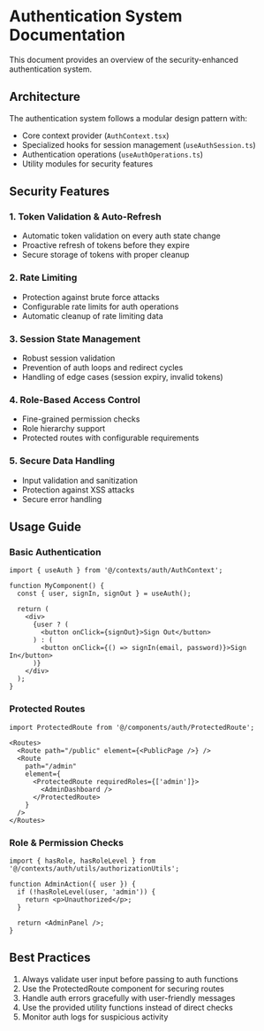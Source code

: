 
# Authentication System Documentation

This document provides an overview of the security-enhanced authentication system.

## Architecture

The authentication system follows a modular design pattern with:
- Core context provider (`AuthContext.tsx`)
- Specialized hooks for session management (`useAuthSession.ts`)
- Authentication operations (`useAuthOperations.ts`)
- Utility modules for security features

## Security Features

### 1. Token Validation & Auto-Refresh
- Automatic token validation on every auth state change
- Proactive refresh of tokens before they expire
- Secure storage of tokens with proper cleanup

### 2. Rate Limiting
- Protection against brute force attacks
- Configurable rate limits for auth operations
- Automatic cleanup of rate limiting data

### 3. Session State Management
- Robust session validation
- Prevention of auth loops and redirect cycles
- Handling of edge cases (session expiry, invalid tokens)

### 4. Role-Based Access Control
- Fine-grained permission checks
- Role hierarchy support
- Protected routes with configurable requirements

### 5. Secure Data Handling
- Input validation and sanitization
- Protection against XSS attacks
- Secure error handling

## Usage Guide

### Basic Authentication

```tsx
import { useAuth } from '@/contexts/auth/AuthContext';

function MyComponent() {
  const { user, signIn, signOut } = useAuth();
  
  return (
    <div>
      {user ? (
        <button onClick={signOut}>Sign Out</button>
      ) : (
        <button onClick={() => signIn(email, password)}>Sign In</button>
      )}
    </div>
  );
}
```

### Protected Routes

```tsx
import ProtectedRoute from '@/components/auth/ProtectedRoute';

<Routes>
  <Route path="/public" element={<PublicPage />} />
  <Route
    path="/admin"
    element={
      <ProtectedRoute requiredRoles={['admin']}>
        <AdminDashboard />
      </ProtectedRoute>
    }
  />
</Routes>
```

### Role & Permission Checks

```tsx
import { hasRole, hasRoleLevel } from '@/contexts/auth/utils/authorizationUtils';

function AdminAction({ user }) {
  if (!hasRoleLevel(user, 'admin')) {
    return <p>Unauthorized</p>;
  }
  
  return <AdminPanel />;
}
```

## Best Practices

1. Always validate user input before passing to auth functions
2. Use the ProtectedRoute component for securing routes
3. Handle auth errors gracefully with user-friendly messages
4. Use the provided utility functions instead of direct checks
5. Monitor auth logs for suspicious activity
